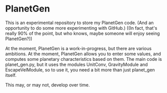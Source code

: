 # PlanetGen
This is an experimental repository to store my PlanetGen code.
(And an opportunity to do some more experimenting with GitHub.)
((In fact, that's really 90% of the point, but who knows, maybe someone will enjoy seeing PlanetGen?))

At the moment, PlanetGen is a work-in-progress, but there are various ambitions.
At the moment, PlanetGen allows you to enter some values, and computes some planetary characteristics based on them.
The main code is planet_gen.py, but it uses the modules UnitConv, GravityModule and EscapeVelModule,
so to use it, you need a bit more than just planet_gen itself.

This may, or may not, develop over time.
